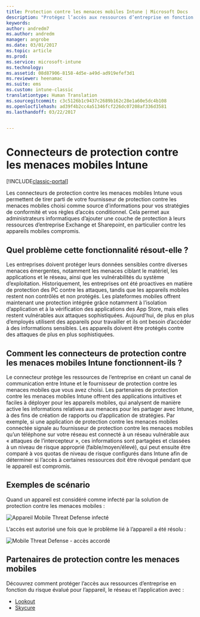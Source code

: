 ```yaml
---
title: Protection contre les menaces mobiles Intune | Microsoft Docs
description: "Protégez l’accès aux ressources d’entreprise en fonction du risque évalué pour l’appareil."
keywords: 
author: andredm7
ms.author: andredm
manager: angrobe
ms.date: 03/01/2017
ms.topic: article
ms.prod: 
ms.service: microsoft-intune
ms.technology: 
ms.assetid: 08d87906-8158-4d5e-a49d-ad919efef3d1
ms.reviewer: heenamac
ms.suite: ems
ms.custom: intune-classic
translationtype: Human Translation
ms.sourcegitcommit: c3c5126b1c9437c2689b162c28e1a60e5dc4b108
ms.openlocfilehash: ad39f4b2cc4a51346fcf226dc07208af336d3581
ms.lasthandoff: 03/22/2017


---
```


# <a name="intune-mobile-threat-defense-connectors"></a>Connecteurs de protection contre les menaces mobiles Intune

[!INCLUDE[classic-portal](../includes/classic-portal.md)]

Les connecteurs de protection contre les menaces mobiles Intune vous permettent de tirer parti de votre fournisseur de protection contre les menaces mobiles choisi comme source d’informations pour vos stratégies de conformité et vos règles d’accès conditionnel. Cela permet aux administrateurs informatiques d’ajouter une couche de protection à leurs ressources d’entreprise Exchange et Sharepoint, en particulier contre les appareils mobiles compromis.

## <a name="what-problem-does-this-solve"></a>Quel problème cette fonctionnalité résout-elle ?

Les entreprises doivent protéger leurs données sensibles contre diverses menaces émergentes, notamment les menaces ciblant le matériel, les applications et le réseau, ainsi que les vulnérabilités du système d’exploitation.
Historiquement, les entreprises ont été proactives en matière de protection des PC contre les attaques, tandis que les appareils mobiles restent non contrôlés et non protégés. Les plateformes mobiles offrent maintenant une protection intégrée grâce notamment à l’isolation d’application et à la vérification des applications des App Store, mais elles restent vulnérables aux attaques sophistiquées. Aujourd'hui, de plus en plus d’employés utilisent des appareils pour travailler et ils ont besoin d’accéder à des informations sensibles. Les appareils doivent être protégés contre des attaques de plus en plus sophistiquées.

## <a name="how-the-intune-mobile-threat-defense-connectors-work"></a>Comment les connecteurs de protection contre les menaces mobiles Intune fonctionnent-ils ?

Le connecteur protège les ressources de l’entreprise en créant un canal de communication entre Intune et le fournisseur de protection contre les menaces mobiles que vous avez choisi. Les partenaires de protection contre les menaces mobiles Intune offrent des applications intuitives et faciles à déployer pour les appareils mobiles, qui analysent de manière active les informations relatives aux menaces pour les partager avec Intune, à des fins de création de rapports ou d’application de stratégies. Par exemple, si une application de protection contre les menaces mobiles connectée signale au fournisseur de protection contre les menaces mobiles qu’un téléphone sur votre réseau est connecté à un réseau vulnérable aux « attaques de l’intercepteur », ces informations sont partagées et classées à un niveau de risque approprié (faible/moyen/élevé), qui peut ensuite être comparé à vos quotas de niveau de risque configurés dans Intune afin de déterminer si l’accès à certaines ressources doit être révoqué pendant que le appareil est compromis.

## <a name="sample-scenarios"></a>Exemples de scénario

Quand un appareil est considéré comme infecté par la solution de protection contre les menaces mobiles :

![Appareil Mobile Threat Defense infecté](../media/mtp/MTD-image-1.png)

L’accès est autorisé une fois que le problème lié à l’appareil a été résolu :

![Mobile Threat Defense - accès accordé](../media/mtp/MTD-image-2.png)

## <a name="mobile-threat-defense-partners"></a>Partenaires de protection contre les menaces mobiles

Découvrez comment protéger l’accès aux ressources d’entreprise en fonction du risque évalué pour l’appareil, le réseau et l’application avec :

- [Lookout](https://docs.microsoft.com/intune/deploy-use/lookout-mobile-threat-defense-connector)
- [Skycure](https://docs.microsoft.com/intune/deploy-use/skycure-mobile-threat-defense-connector)
